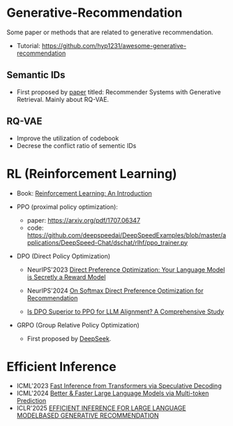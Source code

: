 # Generative-Recommendation
Some paper or methods that are related to generative recommendation.


* Tutorial: https://github.com/hyp1231/awesome-generative-recommendation


## Semantic IDs
  + First proposed by [paper](https://papers.neurips.cc/paper_files/paper/2023/file/20dcab0f14046a5c6b02b61da9f13229-Paper-Conference.pdf) titled: Recommender Systems with Generative Retrieval. Mainly about RQ-VAE.

## RQ-VAE
  * Improve the utilization of codebook
  * Decrese the conflict ratio of sementic IDs


# RL (Reinforcement Learning)
* Book: [Reinforcement Learning: An Introduction](https://web.stanford.edu/class/psych209/Readings/SuttonBartoIPRLBook2ndEd.pdf)
* PPO (proximal policy optimization):
  +  paper: https://arxiv.org/pdf/1707.06347
  +  code: https://github.com/deepspeedai/DeepSpeedExamples/blob/master/applications/DeepSpeed-Chat/dschat/rlhf/ppo_trainer.py

* DPO (Direct Policy Optimization)
  + NeurIPS'2023 [Direct Preference Optimization: Your Language Model is Secretly a Reward Model](https://arxiv.org/pdf/2305.18290)
  + NeurIPS'2024 [On Softmax Direct Preference Optimization for Recommendation](https://openreview.net/pdf?id=qp5VbGTaM0)

  + [Is DPO Superior to PPO for LLM Alignment? A Comprehensive Study](https://arxiv.org/pdf/2404.10719)

* GRPO (Group Relative Policy Optimization)
  + First proposed by [DeepSeek](https://arxiv.org/pdf/2501.12948).

# Efficient Inference
* ICML'2023 [Fast Inference from Transformers via Speculative Decoding](https://arxiv.org/pdf/2211.17192)
* ICML'2024 [Better & Faster Large Language Models via Multi-token Prediction](https://arxiv.org/pdf/2404.19737)
* ICLR'2025 [EFFICIENT INFERENCE FOR LARGE LANGUAGE MODELBASED GENERATIVE RECOMMENDATION](https://arxiv.org/pdf/2410.05165)
